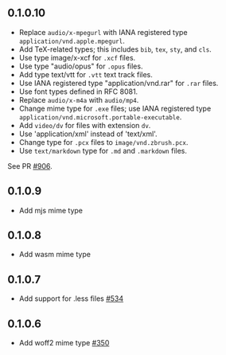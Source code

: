 ## 0.1.0.10

* Replace `audio/x-mpegurl` with IANA registered type
  `application/vnd.apple.mpegurl`.
* Add TeX-related types; this includes `bib`, `tex`, `sty`, and `cls`.
* Use type image/x-xcf for `.xcf` files.
* Use type "audio/opus" for `.opus` files.
* Add type text/vtt for `.vtt` text track files.
* Use IANA registered type "application/vnd.rar" for `.rar` files.
* Use font types defined in RFC 8081.
* Replace `audio/x-m4a` with `audio/mp4`.
* Change mime type for `.exe` files; use IANA registered type
  `application/vnd.microsoft.portable-executable`.
* Add `video/dv` for files with extension `dv`.
* Use 'application/xml' instead of 'text/xml'.
* Change type for `.pcx` files to `image/vnd.zbrush.pcx`.
* Use `text/markdown` type for `.md` and `.markdown` files.

See PR [#906](https://github.com/yesodweb/wai/pull/906).

## 0.1.0.9

* Add mjs mime type

## 0.1.0.8

* Add wasm mime type

## 0.1.0.7

* Add support for .less files [#534](https://github.com/yesodweb/wai/pull/534)

## 0.1.0.6

* Add woff2 mime type [#350](https://github.com/yesodweb/wai/pull/350)
